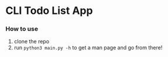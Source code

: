 # CLI Todo List App

### How to use

1. clone the repo
1. run `python3 main.py -h` to get a man page and go from there!
